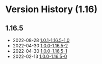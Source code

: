 # Version History (1.16)

## 1.16.5

- 2022-08-28 [1.0.1-1.16.5-1.0](1.0.1-1.16.5-1.0.md)
- 2022-04-30 [1.0.0-1.16.5-2](1.0.0-1.16.5-2.md)
- 2022-04-30 [1.0.0-1.16.5-1](1.0.0-1.16.5-1.md)
- 2022-02-13 [1.0.0-1.16.5-0](1.0.0-1.16.5-0.md)